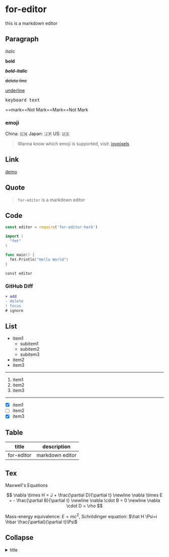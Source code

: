 # for-editor

this is a markdown editor

## Paragraph

*italic*

**bold**

***bold-italic***

~~delete line~~

<u>underline</u>

<kbd>keyboard text</kbd>

==mark==Not Mark==Mark==Not Mark

### emoji

China: :cn: Japan: :jp: US: :us:

> Wanna know which emoji is supported, visit: [joypixels](https://www.joypixels.com/emoji)

## Link

[demo](https://goer.icu/for-editor-herb/)

## Quote

> `for-editor` is a markdown editor

## Code

```js
const editor = require('for-editor-herb')
```

```go
import (
  "fmt"
)

func main() {
  fmt.Println("Hello World")
}
```

`const editor`

### GitHub Diff

```diff
+ add
- delete
! focus
# ignore
```

## List

- item1
  - subitem1
  - subitem2
  - subitem3
- item2
- item3

---

1. item1
2. item2
3. item3

---

- [x] item1
- [ ] item2
- [x] item3

## Table

| title      | description     |
| ---------- | --------------- |
| for-editor | markdown editor |

## Tex

Maxwell's Equations

$$
\nabla \times H = J + \frac{\partial D}{\partial t} \newline
\nabla \times E = - \frac{\partial B}{\partial t} \newline
\nabla \cdot B = 0 \newline
\nabla \cdot D = \rho
$$

Mass-energy equivalence: $E = mc^2$, Schrödinger equation: $\hat H \Psi=i \hbar \frac{\partial}{\partial t}\Psi$

## Collapse

<details>
<summary>title</summary>

content
</details>
